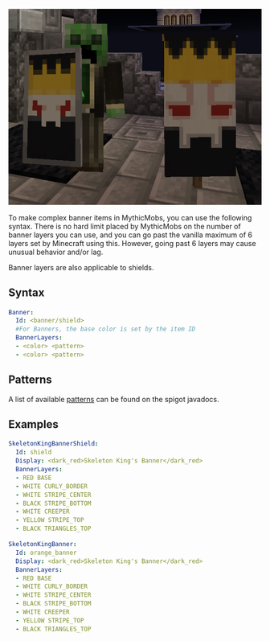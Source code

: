 ![image](uploads/204528492902aa041447fe90880071d8/image.png)

To make complex banner items in MythicMobs, you can use the following syntax.
There is no hard limit placed by MythicMobs on the number of banner layers you can use, and you can go past the vanilla maximum of 6 layers set by Minecraft using this.
However, going past 6 layers may cause unusual behavior and/or lag.

Banner layers are also applicable to shields.

Syntax
------
```yml
Banner:
  Id: <banner/shield>
  #For Banners, the base color is set by the item ID
  BannerLayers:
  - <color> <pattern>
  - <color> <pattern>
```
Patterns
--------

A list of available [patterns](https://hub.spigotmc.org/javadocs/spigot/org/bukkit/block/banner/PatternType.html) can be found on the spigot javadocs.

<!--
| **Patterns**             |                       |
|--------------------------|-----------------------|
| BASE                     | SQUARE\_BOTTOM\_LEFT  |
| BORDER                   | SQUARE\_BOTTOM\_RIGHT |
| CIRCLE\_MIDDLE           | SQUARE\_TOP\_LEFT     |
| CREEPER                  | SQUARE\_TOP\_RIGHT    |
| CROSS                    | STRAIGHT\_CROSS       |
| CURLY\_BORDER            | STRIPE\_BOTTOM        |
| DIAGONAL\_LEFT           | STRIPE\_CENTER        |
| DIAGONAL\_LEFT\_MIRROR   | STRIPE\_DOWNLEFT      |
| DIAGONAL\_RIGHT          | STRIPE\_DOWNRIGHT     |
| DIAGONAL\_RIGHT\_MIRROR  | STRIPE\_LEFT          |
| FLOWER                   | STRIPE\_MIDDLE        |
| GRADIENT                 | STRIPE\_RIGHT         |
| GRADIENT\_UP             | STRIPE\_SMALL         |
| HALF\_HORIZONTAL         | STRIPE\_TOP           |
| HALF\_HORIZONTAL\_MIRROR | TRIANGLE\_BOTTOM      |
| HALF\_VERTICAL           | TRIANGLE\_TOP         |
| HALF\_VERTICAL\_MIRROR   | TRIANGLES\_BOTTOM     |
| MOJANG                   | TRIANGLES\_TOP        |
| RHOMBUS\_MIDDLE          | BRICKS                |
| SKULL                    | GLOBE                 |
| PIGLIN                   |                       |
-->

Examples
--------
```yml
SkeletonKingBannerShield:
  Id: shield
  Display: <dark_red>Skeleton King's Banner</dark_red>
  BannerLayers:
  - RED BASE
  - WHITE CURLY_BORDER
  - WHITE STRIPE_CENTER
  - BLACK STRIPE_BOTTOM
  - WHITE CREEPER
  - YELLOW STRIPE_TOP
  - BLACK TRIANGLES_TOP
```
```yml
SkeletonKingBanner:
  Id: orange_banner
  Display: <dark_red>Skeleton King's Banner</dark_red>
  BannerLayers:
  - RED BASE
  - WHITE CURLY_BORDER
  - WHITE STRIPE_CENTER
  - BLACK STRIPE_BOTTOM
  - WHITE CREEPER
  - YELLOW STRIPE_TOP
  - BLACK TRIANGLES_TOP
```